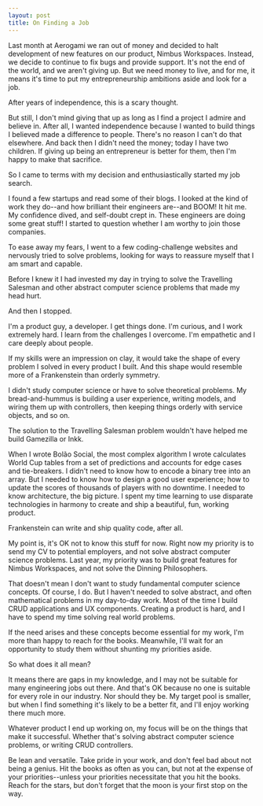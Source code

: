 ```yaml
---
layout: post
title: On Finding a Job
---
```


Last month at Aerogami we ran out of money and decided to halt development of new features on our product, Nimbus Workspaces. Instead, we decide to continue to fix bugs and provide support. It's not the end of the world, and we aren't giving up. But we need money to live, and for me, it means it's time to put my entrepreneurship ambitions aside and look for a job.

After years of independence, this is a scary thought.

But still, I don't mind giving that up as long as I find a project I admire and believe in. After all, I wanted independence because I wanted to build things I believed made a difference to people. There's no reason I can't do that elsewhere. And back then I didn't need the money; today I have two children. If giving up being an entrepreneur is better for them, then I'm happy to make that sacrifice.

So I came to terms with my decision and enthusiastically started my job search.

I found a few startups and read some of their blogs. I looked at the kind of work they do--and how brilliant their engineers are--and BOOM! It hit me. My confidence dived, and self-doubt crept in. These engineers are doing some great stuff! I started to question whether I am worthy to join those companies.

To ease away my fears, I went to a few coding-challenge websites and nervously tried to solve problems, looking for ways to reassure myself that I am smart and capable.

Before I knew it I had invested my day in trying to solve the Travelling Salesman and other abstract computer science problems that made my head hurt.

And then I stopped.

I'm a product guy, a developer. I get things done. I'm curious, and I work extremely hard. I learn from the challenges I overcome. I'm empathetic and I care deeply about people.

If my skills were an impression on clay, it would take the shape of every problem I solved in every product I built. And this shape would resemble more of a Frankenstein than orderly symmetry.

I didn't study computer science or have to solve theoretical problems. My bread-and-hummus is building a user experience, writing models, and wiring them up with controllers, then keeping things orderly with service objects, and so on.

The solution to the Travelling Salesman problem wouldn't have helped me build Gamezilla or Inkk.

When I wrote Bolão Social, the most complex algorithm I wrote calculates World Cup tables from a set of predictions and accounts for edge cases and tie-breakers. I didn't need to know how to encode a binary tree into an array. But I needed to know how to design a good user experience; how to update the scores of thousands of players with no downtime. I needed to know architecture, the big picture. I spent my time learning to use disparate technologies in harmony to create and ship a beautiful, fun, working product.

Frankenstein can write and ship quality code, after all.

My point is, it's OK not to know this stuff for now. Right now my priority is to send my CV to potential employers, and not solve abstract computer science problems. Last year, my priority was to build great features for Nimbus Workspaces, and not solve the Dinning Philosophers.

That doesn't mean I don't want to study fundamental computer science concepts. Of course, I do. But I haven't needed to solve abstract, and often mathematical problems in my day-to-day work. Most of the time I build CRUD applications and UX components. Creating a product is hard, and I have to spend my time solving real world problems.

If the need arises and these concepts become essential for my work, I'm more than happy to reach for the books. Meanwhile, I'll wait for an opportunity to study them without shunting my priorities aside.

So what does it all mean?

It means there are gaps in my knowledge, and I may not be suitable for many engineering jobs out there. And that's OK because no one is suitable for every role in our industry. Nor should they be. My target pool is smaller, but when I find something it's likely to be a better fit, and I'll enjoy working there much more.

Whatever product I end up working on, my focus will be on the things that make it successful. Whether that's solving abstract computer science problems, or writing CRUD controllers.

Be lean and versatile. Take pride in your work, and don't feel bad about not being a genius. Hit the books as often as you can, but not at the expense of your priorities--unless your priorities necessitate that you hit the books. Reach for the stars, but don't forget that the moon is your first stop on the way.
